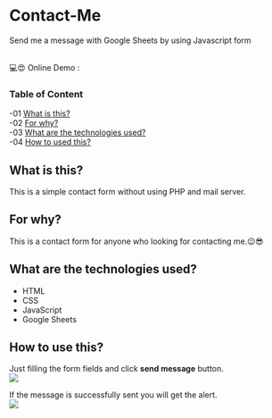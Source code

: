 # Contact-Me
Send me a message with Google Sheets by using Javascript form<br><br>

💻😍 Online Demo : 

### Table of Content
-01 [What is this?](#What)</br>
-02 [For why?](#why)</br>
-03 [What are the technologies used?](#technologies)</br>
-04 [How to used this?](#How)</br>


## What is this?<a name="What"/>
This is a simple contact form without using PHP and mail server.<br>

## For why?<a name="why"/>
This is a contact form for anyone who looking for contacting me.😉😎<br>

## What are the technologies used?<a name="technologies"/>
- HTML
- CSS
- JavaScript
- Google Sheets

## How to use this?<a name="How"/>

Just filling the form fields and click **send message** button.<br>
<img src="img/a.PNG">

If the message is successfully sent you will get the alert.<br>
<img src="img/b.PNG">





